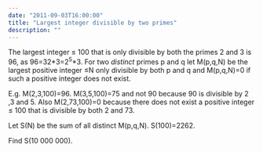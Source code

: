 ```yaml
---
date: "2011-09-03T16:00:00"
title: "Largest integer divisible by two primes"
description: ""
---
```


<p>
The largest integer ≤ 100 that is only divisible by both the primes 2 and 3 is 96, as 96=32*3=2<sup>5</sup>*3.
For two <i>distinct</i> primes p and q let M(p,q,N) be the largest positive integer ≤N only divisible
by both p and q and M(p,q,N)=0 if such a positive integer does not exist.
</p>
<p>
E.g. M(2,3,100)=96. 
M(3,5,100)=75 and not 90 because 90 is divisible by 2 ,3 and 5.
Also M(2,73,100)=0 because there does not exist a positive integer ≤ 100 that is divisible by both 2 and 73.
</p>
<p>
Let S(N) be the sum of all distinct M(p,q,N).
S(100)=2262.
</p>
<p>
Find S(10 000 000).
</p>

